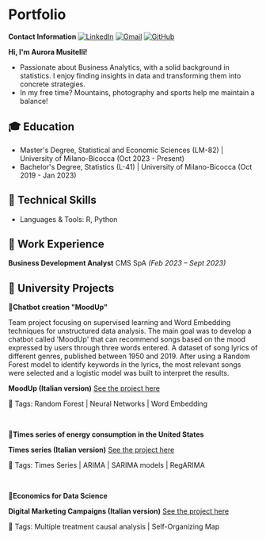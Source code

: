 # Portfolio

**Contact Information**
[![LinkedIn](https://img.shields.io/badge/LinkedIn-blue?logo=linkedin&logoColor=white)](https://www.linkedin.com/in/aurora-musitelli-bb1464195/)
[![Gmail](https://img.shields.io/badge/Gmail-red?logo=gmail&logoColor=white)](mailto:musitelliaurora@gmail.com)
[![GitHub](https://img.shields.io/badge/GitHub-black?logo=github&logoColor=white)](https://github.com/auroraMusitelli)

**Hi, I'm Aurora Musitelli!**
* Passionate about Business Analytics, with a solid background in statistics. I enjoy finding insights in data and transforming them into concrete strategies.
* In my free time? Mountains, photography and sports help me maintain a balance!

## 🎓 Education
* Master's Degree, Statistical and Economic Sciences (LM-82) | University of Milano-Bicocca (Oct 2023 - Present)
* Bachelor's Degree, Statistics (L-41) | University of Milano-Bicocca (Oct 2019 - Jan 2023)


## 📌 Technical Skills
* Languages & Tools: R, Python


## 📌 Work Experience
**Business Development Analyst** CMS SpA *(Feb 2023 – Sept 2023)*  


## 📌 University Projects

**📄Chatbot creation "MoodUp"**

Team project focusing on supervised learning and Word Embedding techniques for unstructured data analysis. The main goal was to develop a chatbot called 'MoodUp' that can recommend songs based on the mood expressed by users through three words entered. A dataset of song lyrics of different genres, published between 1950 and 2019. After using a Random Forest model to identify keywords in the lyrics, the most relevant songs were selected and a logistic model was built to interpret the results.

**MoodUp (Italian version)** [See the project here](https://github.com/auroraMusitelli/Portfolio/blob/main/MoodUp_report.pdf)

📎 Tags: Random Forest | Neural Networks | Word Embedding 

&nbsp; 

**📄Times series of energy consumption in the United States**

**Times series (Italian version)** [See the project here](https://github.com/auroraMusitelli/Portfolio/blob/main/TimesSeriesEnergyConsumption_USA.pdf)

📎 Tags: Times Series | ARIMA | SARIMA models | RegARIMA

&nbsp; 

**📄Economics for Data Science**

**Digital Marketing Campaigns (Italian version)** [See the project here](https://github.com/auroraMusitelli/Portfolio/blob/main/DigitalMarketingCampaigns.pdf)

📎 Tags: Multiple treatment causal analysis | Self-Organizing Map 
